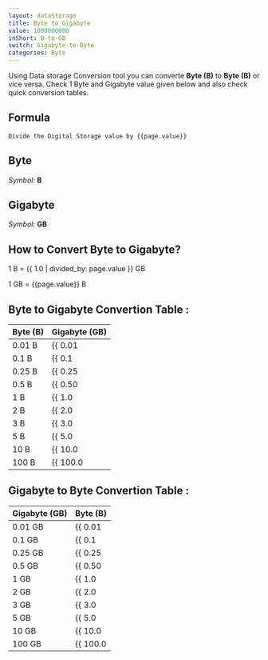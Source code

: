 ```yaml
---
layout: dataStorage
title: Byte to Gigabyte
value: 1000000000
inShort: B-to-GB
switch: Gigabyte-to-Byte
categories: Byte
---
```


Using Data storage Conversion tool you can converte **Byte (B)** to **Byte (B)** or vice versa. Check 1 Byte and Gigabyte value given below and also check quick conversion tables.

## Formula
`Divide the Digital Storage value by {{page.value}}`

## Byte
*Symbol:* **B**

## Gigabyte
*Symbol:* **GB**

## How to Convert Byte to Gigabyte?

1 B = {{ 1.0 | divided_by: page.value }} GB

1 GB = {{page.value}} B


## Byte to Gigabyte Convertion Table :

| Byte (B) | Gigabyte (GB) |
| ---- | ---- |
| 0.01 B | {{ 0.01 | divided_by: page.value }} GB |
| 0.1 B | {{ 0.1 | divided_by: page.value }} GB |
| 0.25 B | {{ 0.25 | divided_by: page.value }} GB |
| 0.5 B | {{ 0.50 | divided_by: page.value }} GB |
| 1 B | {{ 1.0 | divided_by: page.value }} GB |
| 2 B | {{ 2.0 | divided_by: page.value }} GB |
| 3 B | {{ 3.0 | divided_by: page.value }} GB |
| 5 B | {{ 5.0 | divided_by: page.value }} GB |
| 10 B | {{ 10.0 | divided_by: page.value }} GB |
| 100 B | {{ 100.0 | divided_by: page.value }} GB |

## Gigabyte to Byte Convertion Table :

| Gigabyte (GB) | Byte (B) |
| ---- | ---- |
| 0.01 GB | {{ 0.01 | times: page.value }} B |
| 0.1 GB | {{ 0.1 | times: page.value }} B |
| 0.25 GB | {{ 0.25 | times: page.value }} B |
| 0.5 GB | {{ 0.50 | times: page.value }} B |
| 1 GB | {{ 1.0 | times: page.value }} B |
| 2 GB | {{ 2.0 | times: page.value }} B |
| 3 GB | {{ 3.0 | times: page.value }} B |
| 5 GB | {{ 5.0 | times: page.value }} B |
| 10 GB | {{ 10.0 | times: page.value }} B |
| 100 GB | {{ 100.0 | times: page.value }} B |


<script>
document.getElementById('selectInput')[1].selected = true
document.getElementById('selectOutput')[12].selected = true
</script>
